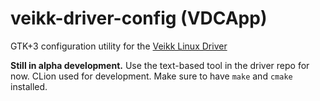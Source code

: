 # veikk-driver-config (VDCApp)

GTK+3 configuration utility for the [Veikk Linux Driver][1]

**Still in alpha development.** Use the text-based tool in the driver repo for now. CLion used for development. Make sure to have `make` and `cmake` installed.

[1]: https://github.com/jlam55555/veikk-s640-driver
